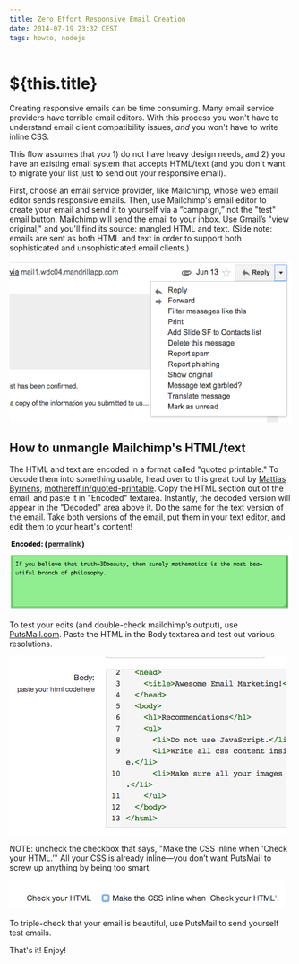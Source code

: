 ```yaml
---
title: Zero Effort Responsive Email Creation
date: 2014-07-19 23:32 CEST
tags: howto, nodejs
---
```

# ${this.title}

Creating responsive emails can be time consuming. Many email service providers
have terrible email editors. With this process you won't have to understand
email client compatibility issues, *and* you won't have to write inline CSS.

<!-- more -->

This flow assumes that you 1) do not have heavy design needs, and 2) you have an
existing email system that accepts HTML/text (and you don't want to migrate your
list just to send out your responsive email).

First, choose an email service provider, like Mailchimp, whose web email editor
sends responsive emails. Then, use Mailchimp's email editor to create your email
and send it to yourself via a “campaign,” not the "test" email button. Mailchimp
will send the email to your inbox. Use Gmail’s "view original," and you'll
find its source: mangled HTML and text. (Side note: emails are sent as both HTML
and text in order to support both sophisticated and unsophisticated email
clients.)

![](./images/email-creation1.png)

## How to unmangle Mailchimp's HTML/text

The HTML and text are encoded in a format called "quoted printable." To decode
them into something usable, head over to this great tool by [Mattias
Byrnens][mb], [mothereff.in/quoted-printable][qp]. Copy the HTML section out of
the email, and paste it in "Encoded" textarea. Instantly, the decoded version
will appear in the "Decoded" area above it. Do the same for the text version of
the email. Take both versions of the email, put them in your text editor, and
edit them to your heart's content!

![](./images/email-creation2.png)

To test your edits (and double-check mailchimp’s output), use
[PutsMail.com][PutsMail]. Paste the HTML in the Body textarea and test out
various resolutions.

![](./images/email-creation3.png)

NOTE: uncheck the checkbox that says, "Make the CSS inline
when 'Check your HTML.’" All your CSS is already inline—you don’t want PutsMail
to screw up anything by being too smart.

![](./images/email-creation4.png)

To triple-check that your email is beautiful, use PutsMail to send yourself test
emails.

That's it! Enjoy!

[PutsMail]:http://PutsMail.com
[mb]:http://mathiasbynens.be/
[qp]:http://mothereff.in/quoted-printable
